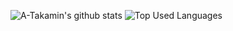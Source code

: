 ![A-Takamin's github stats](https://github-readme-stats.vercel.app/api?username=A-Takamin&count_private=true&theme=solarized-light&line_hight=30)
![Top Used Languages](https://github-readme-stats.vercel.app/api/top-langs/?username=A-Takamin&hide=html&theme=solarized-light)

<!--
**A-Takamin/A-Takamin** is a ✨ _special_ ✨ repository because its `README.md` (this file) appears on your GitHub profile.

Here are some ideas to get you started:

- 🔭 I’m currently working on ...
- 🌱 I’m currently learning ...
- 👯 I’m looking to collaborate on ...
- 🤔 I’m looking for help with ...
- 💬 Ask me about ...
- 📫 How to reach me: ...
- 😄 Pronouns: ...
- ⚡ Fun fact: ...
-->
